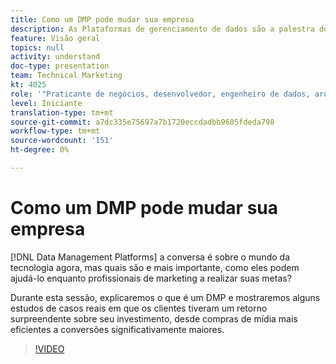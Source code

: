 ```yaml
---
title: Como um DMP pode mudar sua empresa
description: As Plataformas de gerenciamento de dados são a palestra do mundo tecnológico agora, mas quais são e mais importante, como elas podem ajudá-lo enquanto profissionais de marketing a atingir suas metas? Durante esta sessão, explicaremos o que é um DMP e mostraremos alguns estudos de casos reais em que os clientes tiveram um retorno surpreendente sobre seu investimento, desde compras de mídia mais eficientes a conversões significativamente maiores.
feature: Visão geral
topics: null
activity: understand
doc-type: presentation
team: Technical Marketing
kt: 4025
role: '"Praticante de negócios, desenvolvedor, engenheiro de dados, arquiteto, arquiteto de dados, administrador, líder"'
level: Iniciante
translation-type: tm+mt
source-git-commit: a7dc335e75697a7b1720eccdadbb9605fdeda798
workflow-type: tm+mt
source-wordcount: '151'
ht-degree: 0%

---
```



# Como um DMP pode mudar sua empresa

[!DNL Data Management Platforms] a conversa é sobre o mundo da tecnologia agora, mas quais são e mais importante, como eles podem ajudá-lo enquanto profissionais de marketing a realizar suas metas?

Durante esta sessão, explicaremos o que é um DMP e mostraremos alguns estudos de casos reais em que os clientes tiveram um retorno surpreendente sobre seu investimento, desde compras de mídia mais eficientes a conversões significativamente maiores.

>[!VIDEO](https://video.tv.adobe.com/v/29770/?quality=12)
